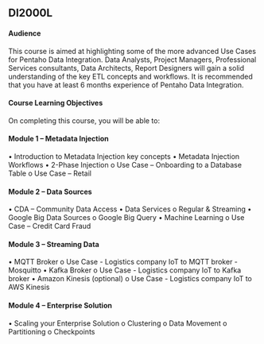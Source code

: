 ## DI2000L

#### Audience
This course is aimed at highlighting some of the more advanced Use Cases for Pentaho Data Integration. Data Analysts, Project Managers, Professional Services consultants, Data Architects, Report Designers will gain a solid understanding of the key ETL concepts and workflows.
It is recommended that you have at least 6 months experience of Pentaho Data Integration.


#### Course Learning Objectives
On completing this course, you will be able to:

#### Module 1 – Metadata Injection
•	Introduction to Metadata Injection key concepts
•	Metadata Injection Workflows
•	2-Phase Injection
o	Use Case – Onboarding to a Database Table
o	Use Case – Retail

#### Module 2 – Data Sources
•	CDA – Community Data Access
•	Data Services
o	Regular & Streaming
•	Google Big Data Sources
o	Google Big Query
•	Machine Learning
o	Use Case – Credit Card Fraud

#### Module 3 – Streaming Data
•	MQTT Broker 
o	Use Case - Logistics company IoT to MQTT broker - Mosquitto
•	Kafka Broker
o	Use Case - Logistics company IoT to Kafka broker
•	Amazon Kinesis (optional)
o	Use Case - Logistics company IoT to AWS Kinesis

#### Module 4 – Enterprise Solution
•	Scaling your Enterprise Solution
o	Clustering
o	Data Movement
o	Partitioning
o	Checkpoints

 
